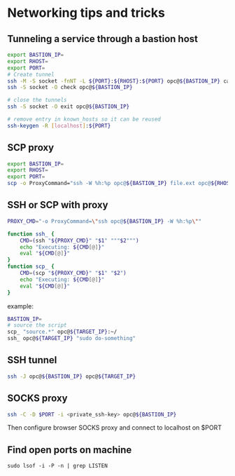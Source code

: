 # Networking tips and tricks

## Tunneling a service through a bastion host

```bash
export BASTION_IP=
export RHOST=
export PORT=
# Create tunnel
ssh -M -S socket -fnNT -L ${PORT}:${RHOST}:${PORT} opc@${BASTION_IP} cat -
ssh -S socket -O check opc@${BASTION_IP}

# close the tunnels
ssh -S socket -O exit opc@${BASTION_IP}

# remove entry in known_hosts so it can be reused 
ssh-keygen -R [localhost]:${PORT}
```

## SCP proxy

```bash
export BASTION_IP=
export RHOST=
export PORT=
scp -o ProxyCommand="ssh -W %h:%p opc@${BASTION_IP} file.ext opc@${RHOST}:~/
```

## SSH or SCP with proxy

```bash
PROXY_CMD="-o ProxyCommand=\"ssh opc@${BASTION_IP} -W %h:%p\""

function ssh_ {
    CMD=(ssh "${PROXY_CMD}" "$1" """$2""")
    echo "Executing: ${CMD[@]}"
    eval "${CMD[@]}"
}
function scp_ {
    CMD=(scp "${PROXY_CMD}" "$1" "$2")
    echo "Executing: ${CMD[@]}"
    eval "${CMD[@]}"
}
```

example:
```bash
BASTION_IP=
# source the script
scp_ "source.*" opc@${TARGET_IP}:~/
ssh_ opc@${TARGET_IP} "sudo do-something" 
```

## SSH tunnel

```bash
ssh -J opc@${BASTION_IP} opc@${TARGET_IP}
```

## SOCKS proxy

```bash
ssh -C -D $PORT -i <private_ssh-key> opc@${BASTION_IP}
```

Then configure browser SOCKS proxy and connect to localhost on $PORT

## Find open ports on machine

```
sudo lsof -i -P -n | grep LISTEN
```

